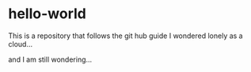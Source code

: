# hello-world
This is a repository that follows the git hub guide
I wondered lonely as a cloud...

and I am still wondering...
